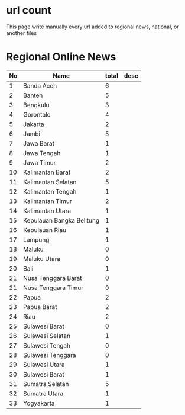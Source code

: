 # url count

This page write manually every url added to regional news, national, or another files

# Regional Online News

| No | Name    | total | desc |
| -- | ------- | :----- | :----- | 
| 1 | Banda Aceh | 6 | |
| 2 | Banten | 5 | |
| 3 | Bengkulu| 3 | |
| 4 | Gorontalo | 4 | |
| 5 | Jakarta | 2 | |
| 6 | Jambi | 5 | |
| 7 | Jawa Barat | 1 | |
| 8 | Jawa Tengah | 1 | |
| 9 | Jawa Timur | 2 | |
| 10 | Kalimantan Barat | 2 | |
| 11 | Kalimantan Selatan  | 5 | |
| 12 | Kalimantan Tengah | 1 | |
| 13 | Kalimantan Timur | 2 | |
| 14 | Kalimantan Utara | 1 | |
| 15| Kepulauan Bangka Belitung | 1 | |
| 16| Kepulauan Riau | 1 | |
| 17| Lampung | 1 | |
| 18| Maluku | 0 | |
| 19| Maluku Utara | 0 | |
| 20| Bali | 1 | |
| 21| Nusa Tenggara Barat | 0 | |
| 21| Nusa Tenggara Timur | 0 | |
| 22| Papua | 2 | |
| 23| Papua Barat | 2 | |
| 24| Riau | 2 | |
| 25| Sulawesi Barat | 0 | |
| 26| Sulawesi Selatan | 1 | |
| 27| Sulawesi Tengah | 0 | |
| 28| Sulawesi Tenggara | 0 | |
| 29| Sulawesi Utara | 1 | |
| 30| Sulawesi Barat | 1 | |
| 31| Sumatra Selatan | 5 | |
| 32| Sumatra Utara | 1 | |
| 33| Yogyakarta | 1 | |
